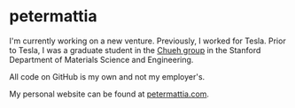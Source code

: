 # petermattia

I'm currently working on a new venture. Previously, I worked for Tesla. Prior to Tesla, I was a graduate student in the [Chueh group](https://chuehlab.stanford.edu) in the Stanford Department of Materials Science and Engineering.

All code on GitHub is my own and not my employer's.

My personal website can be found at [petermattia.com](http://petermattia.com).
